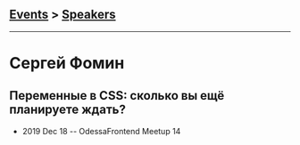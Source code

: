 ## [Events](../README.md) > [Speakers](../speakers.md)
---

# Сергей Фомин

## Переменные в CSS: сколько вы ещё планируете ждать?
- 2019 Dec 18 -- OdessaFrontend Meetup 14    
